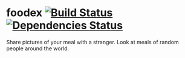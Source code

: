 foodex [![Build Status](https://travis-ci.org/dimhold/foodex.png?branch=master)](https://travis-ci.org/dimhold/foodex) [![Dependencies Status](https://david-dm.org/dimhold/foodex.png)](https://david-dm.org/dimhold/foodex)
======

Share pictures of your meal with a stranger. Look at meals of random people around the world.